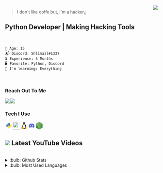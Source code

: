 <img src="https://media.giphy.com/media/TOWeGr70V2R1K/giphy.gif" align="right" height="290" />

> I don't like coffe but, I'm a hacker¿

## Python Developer | Making Hacking Tools

<br>

```diff
🎂 Age: 15
📬 Discord: Shlimazl#1337
⏳︎ Experience: 5 Months
🖥️ Favorite: Python, Discord
👾 I'm learning: Everything
```

<br />


### Reach Out To Me

[<img height="22" src="https://unpkg.com/simple-icons@v6/icons/youtube.svg" align="left"/>][youtube]
[<img height="22" src="https://unpkg.com/simple-icons@v6/icons/instagram.svg" align="left"/>][instagram]

<br />

### Tech I Use
<img src="https://raw.githubusercontent.com/github/explore/80688e429a7d4ef2fca1e82350fe8e3517d3494d/topics/python/python.png" height="25" width="25"><img src="https://icons.iconarchive.com/icons/froyoshark/enkel/128/iTerm-icon.png" height="25" width="25"><img src="https://raw.githubusercontent.com/github/explore/80688e429a7d4ef2fca1e82350fe8e3517d3494d/topics/linux/linux.png" height="25" width="25"><img src="https://raw.githubusercontent.com/github/explore/80688e429a7d4ef2fca1e82350fe8e3517d3494d/topics/discord/discord.png" height="25" width="25"><img src="https://raw.githubusercontent.com/github/explore/80688e429a7d4ef2fca1e82350fe8e3517d3494d/topics/nodejs/nodejs.png" height="25" width="25">


## <img src="https://user-images.githubusercontent.com/93388959/151858343-4ee2ffab-5eaa-49f6-a60a-1b10823a776a.png" weight="10" height="10" /> Latest YouTube Videos

<!-- YOUTUBE:START --
<!-- YOUTUBE:END -->

<br />

<details>
<summary>:bulb: Github Stats</summary>
<img src="https://github-readme-stats.vercel.app/api?username=shlimazl1337&theme=radical" >
</details>

<details>
<summary>:bulb:  Most Used Languages</summary>
<img src="https://github-readme-stats.vercel.app/api/top-langs/?username=shlimazl1337&layout=compact" >
</details>


[youtube]: https://www.youtube.com/channel/UC5xrD4EqBRtlQnMfyTIJ72Q
[instagram]: https://www.instagram.com/bencoksanslibirinsanim
